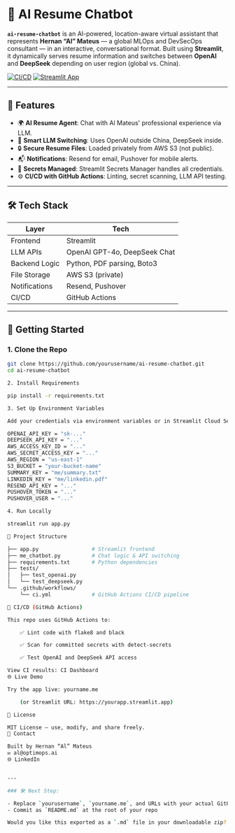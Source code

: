 

# 🤖 AI Resume Chatbot

**`ai-resume-chatbot`** is an AI-powered, location-aware virtual assistant that represents **Hernan “Al” Mateus** — a global MLOps and DevSecOps consultant — in an interactive, conversational format. Built using **Streamlit**, it dynamically serves resume information and switches between **OpenAI** and **DeepSeek** depending on user region (global vs. China).

[![CI/CD](https://github.com/yourusername/ai-resume-chatbot/actions/workflows/ci.yml/badge.svg)](https://github.com/yourusername/ai-resume-chatbot/actions)
[![Streamlit App](https://img.shields.io/badge/Live%20App-Streamlit-orange?logo=streamlit)](https://yourapp.streamlit.app)

---

## 🧠 Features

- 🌍 **AI Resume Agent**: Chat with Al Mateus' professional experience via LLM.
- 🔁 **Smart LLM Switching**: Uses OpenAI outside China, DeepSeek inside.
- 🔒 **Secure Resume Files**: Loaded privately from AWS S3 (not public).
- 📬 **Notifications**: Resend for email, Pushover for mobile alerts.
- 🔐 **Secrets Managed**: Streamlit Secrets Manager handles all credentials.
- ⚙️ **CI/CD with GitHub Actions**: Linting, secret scanning, LLM API testing.

---

## 🛠️ Tech Stack

| Layer            | Tech                         |
|------------------|------------------------------|
| Frontend         | Streamlit                    |
| LLM APIs         | OpenAI GPT-4o, DeepSeek Chat |
| Backend Logic    | Python, PDF parsing, Boto3   |
| File Storage     | AWS S3 (private)             |
| Notifications    | Resend, Pushover             |
| CI/CD            | GitHub Actions               |

---

## 🚀 Getting Started

### 1. Clone the Repo
```bash
git clone https://github.com/yourusername/ai-resume-chatbot.git
cd ai-resume-chatbot

2. Install Requirements

pip install -r requirements.txt

3. Set Up Environment Variables

Add your credentials via environment variables or in Streamlit Cloud Secrets:

OPENAI_API_KEY = "sk-..."
DEEPSEEK_API_KEY = "..."
AWS_ACCESS_KEY_ID = "..."
AWS_SECRET_ACCESS_KEY = "..."
AWS_REGION = "us-east-1"
S3_BUCKET = "your-bucket-name"
SUMMARY_KEY = "me/summary.txt"
LINKEDIN_KEY = "me/linkedin.pdf"
RESEND_API_KEY = "..."
PUSHOVER_TOKEN = "..."
PUSHOVER_USER = "..."

4. Run Locally

streamlit run app.py

📄 Project Structure

├── app.py                 # Streamlit frontend
├── me_chatbot.py          # Chat logic & API switching
├── requirements.txt       # Python dependencies
├── tests/
│   ├── test_openai.py
│   └── test_deepseek.py
└── .github/workflows/
    └── ci.yml             # GitHub Actions CI/CD pipeline

🧪 CI/CD (GitHub Actions)

This repo uses GitHub Actions to:

    ✅ Lint code with flake8 and black

    ✅ Scan for committed secrets with detect-secrets

    ✅ Test OpenAI and DeepSeek API access

View CI results: CI Dashboard
🌐 Live Demo

Try the app live: yourname.me

    (or Streamlit URL: https://yourapp.streamlit.app)

📜 License

MIT License — use, modify, and share freely.
🤝 Contact

Built by Hernan “Al” Mateus
✉️ al@optimops.ai
🌐 LinkedIn


---

### 🛠️ Next Step:

- Replace `yourusername`, `yourname.me`, and URLs with your actual GitHub + domain
- Commit as `README.md` at the root of your repo

Would you like this exported as a `.md` file in your downloadable zip?

